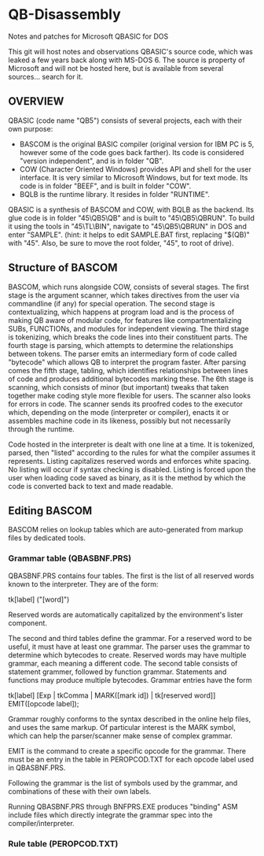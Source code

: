 # QB-Disassembly
Notes and patches for Microsoft QBASIC for DOS


This git will host notes and observations QBASIC's source code, which was leaked a few years back along with MS-DOS 6. The source is property of Microsoft and will not be hosted here, but is available from several sources... search for it.


## OVERVIEW

QBASIC (code name "QB5") consists of several projects, each with their own purpose:
- BASCOM is the original BASIC compiler (original version for IBM PC is 5, however some of the code goes back farther). Its code is considered "version independent", and is in folder "QB".
- COW (Character Oriented Windows) provides API and shell for the user interface. It is very similar to Microsoft Windows, but for text mode. Its code is in folder "BEEF", and is built in folder "COW".
- BQLB is the runtime library. It resides in folder "RUNTIME".

QBASIC is a synthesis of BASCOM and COW, with BQLB as the backend. Its glue code is in folder "45\QB5\QB" and is built to "45\QB5\QBRUN". To build it using the tools in "45\TL\BIN", navigate to "45\QB5\QBRUN" in DOS and enter "SAMPLE". (hint: it helps to edit SAMPLE.BAT first, replacing "$(QB)" with "45". Also, be sure to move the root folder, "45", to root of drive).


## Structure of BASCOM

BASCOM, which runs alongside COW, consists of several stages. The first stage is the argument scanner, which takes directives from the user via commandline (if any) for special operation. The second stage is contextualizing, which happens at program load and is the process of making QB aware of modular code, for features like compartmentalizing SUBs, FUNCTIONs, and modules for independent viewing. The third stage is tokenizing, which breaks the code lines into their constituent parts. The fourth stage is parsing, which attempts to determine the relationships between tokens. The parser emits an intermediary form of code called "bytecode" which allows QB to interpret the program faster. After parsing comes the fifth stage, tabling, which identifies relationships between lines of code and produces additional bytecodes marking these. The 6th stage is scanning, which consists of minor (but important) tweaks that taken together make coding style more flexible for users. The scanner also looks for errors in code. The scanner sends its proofred codes to the executor which, depending on the mode (interpreter or compiler), enacts it or assembles machine code in its likeness, possibly but not necessarily through the runtime.

Code hosted in the interpreter is dealt with one line at a time. It is tokenized, parsed, then "listed" according to the rules for what the compiler assumes it represents. Listing capitalizes reserved words and enforces white spacing. No listing will occur if syntax checking is disabled. Listing is forced upon the user when loading code saved as binary, as it is the method by which the code is converted back to text and made readable.

## Editing BASCOM

BASCOM relies on lookup tables which are auto-generated from markup files by dedicated tools.

### Grammar table (QBASBNF.PRS)

QBASBNF.PRS contains four tables. The first is the list of all reserved words known to the interpreter. They are of the form:

tk[label] ("[word]")

Reserved words are automatically capitalized by the environment's lister component.

The second and third tables define the grammar. For a reserved word to be useful, it must have at least one grammar. The parser uses the grammar to determine which bytecodes to create. Reserved words may have multiple grammar, each meaning a different code. The second table consists of statement grammer, followed by function grammar. Statements and functions may produce multiple bytecodes. Grammar entries have the form

tk[label] [Exp | tkComma | MARK([mark id]) | tk[reserved word]] EMIT([opcode label]);

Grammar roughly conforms to the syntax described in the online help files, and uses the same markup. Of particular interest is the MARK symbol, which can help the parser/scanner make sense of complex grammar.

EMIT is the command to create a specific opcode for the grammar. There must be an entry in the table in PEROPCOD.TXT for each opcode label used in QBASBNF.PRS.

Following the grammar is the list of symbols used by the grammar, and combinations of these with their own labels.

Running QBASBNF.PRS through BNFPRS.EXE produces "binding" ASM include files which directly integrate the grammar spec into the compiler/interpreter.


### Rule table (PEROPCOD.TXT)



